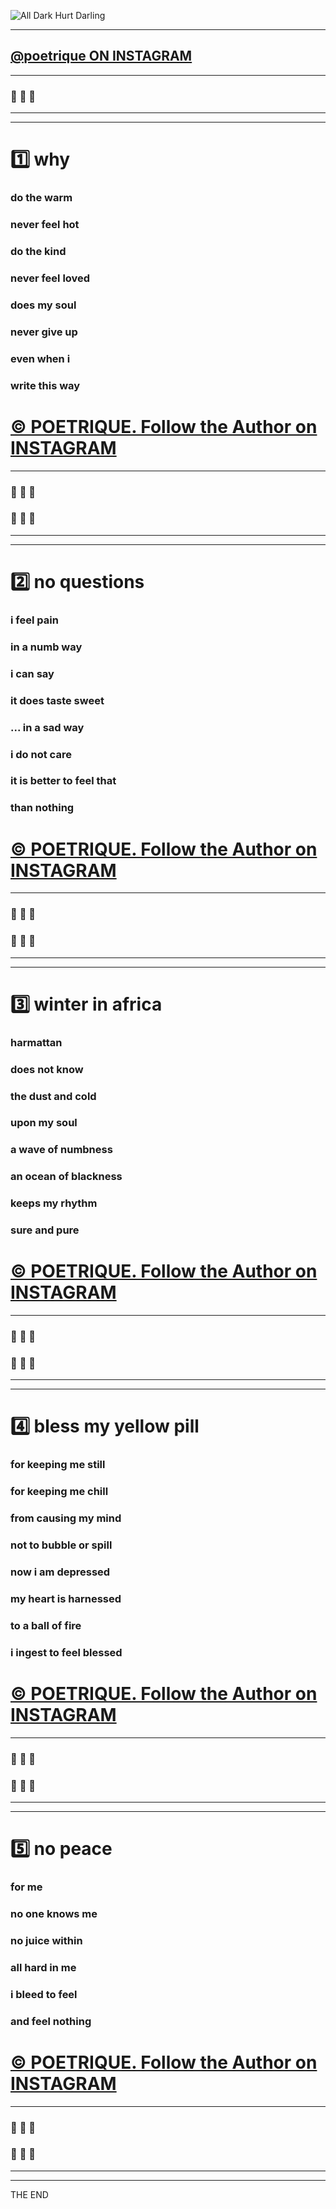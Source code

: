 ﻿![All Dark Hurt Darling](http://res.cloudinary.com/poetrique/image/upload/c_scale,q_auto:best,w_500/v1512928695/a-d-h-d_poetrique.png)

- - - 

## [@poetrique ON INSTAGRAM](http://instagram.com/poetrique)

- - -

### :yellow_heart: :arrow_down_small: :yellow_heart:

- - -
- - -

# :one: why      

### do the warm    
### never feel hot    
### do the kind    
### never feel loved    

### does my soul    
### never give up    
### even when i    
### write this way     

# [&copy; POETRIQUE. Follow the Author on INSTAGRAM](http://instagram.com/poetrique) 

- - -

###	:yellow_heart: :arrow_up_small: :yellow_heart:

###	:yellow_heart: :arrow_down_small: :yellow_heart:

- - -
- - - 

# :two: no questions        

### i feel pain     
### in a numb way     
### i can say     
### it does taste sweet     

### ... in a sad way     
### i do not care     
### it is better to feel that     
### than nothing     


# [&copy; POETRIQUE. Follow the Author on INSTAGRAM](http://instagram.com/poetrique) 

- - -

###	:yellow_heart: :arrow_up_small: :yellow_heart:

###	:yellow_heart: :arrow_down_small: :yellow_heart:

- - - 
- - -

# :three: winter in africa       

### harmattan      
### does not know      
### the dust and cold      
### upon my soul     

### a wave of numbness     
### an ocean of blackness      
### keeps my rhythm     
### sure and pure      


# [&copy; POETRIQUE. Follow the Author on INSTAGRAM](http://instagram.com/poetrique) 

- - -

###	:yellow_heart: :arrow_up_small: :yellow_heart:

###	:yellow_heart: :arrow_down_small: :yellow_heart:

- - -
- - -

# :four: bless my yellow pill           

### for keeping me still     
### for keeping me chill      
### from causing my mind      
### not to bubble or spill        

### now i am depressed       
### my heart is harnessed       
### to a ball of fire        
### i ingest to feel blessed


# [&copy; POETRIQUE. Follow the Author on INSTAGRAM](http://instagram.com/poetrique) 

- - -

###	:yellow_heart: :arrow_up_small: :yellow_heart:

###	:yellow_heart: :arrow_down_small: :yellow_heart:

- - -
- - -

# :five: no peace

### for me
### no one knows me

### no juice within 
### all hard in me

### i bleed to feel
### and feel nothing


# [&copy; POETRIQUE. Follow the Author on INSTAGRAM](http://instagram.com/poetrique) 

- - -

###	:yellow_heart: :arrow_up_small: :yellow_heart:

###	:yellow_heart: :arrow_down_small: :yellow_heart:
    
- - -
- - - 

THE END
